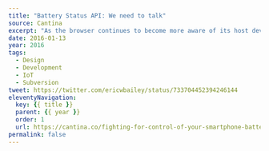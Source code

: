 ```yaml
---
title: "Battery Status API: We need to talk"
source: Cantina
excerpt: "As the browser continues to become more aware of its host device's capabilities the line between website and application continues to blur"
date: 2016-01-13
year: 2016
tags:
  - Design
  - Development
  - IoT
  - Subversion
tweet: https://twitter.com/ericwbailey/status/733704452394246144
eleventyNavigation:
  key: {{ title }}
  parent: {{ year }}
  order: 1
  url: https://cantina.co/fighting-for-control-of-your-smartphone-battery/
permalink: false
---
```

